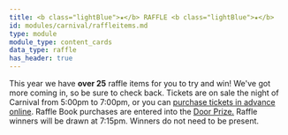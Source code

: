 ```yaml
---
title: <b class="lightBlue">★</b> RAFFLE <b class="lightBlue">★</b>
id: modules/carnival/raffleitems.md
type: module
module_type: content_cards
data_type: raffle
has_header: true
---
```

This year we have **over 25** raffle items for you to try and win! We've got more coming in, so be sure to check back. Tickets are on sale the night of Carnival from 5:00pm to 7:00pm, or you can [purchase tickets in advance online](https://colwichhso.wufoo.com/forms/2023-spring-carnival-raffle-presale/). Raffle Book purchases are entered into the <a href="#cardSwag & Cash">Door Prize.</a> Raffle winners will be drawn at 7:15pm. Winners do not need to be present.
